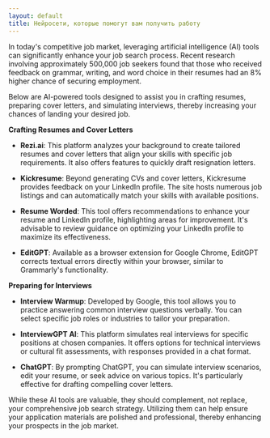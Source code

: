 ```yaml
---
layout: default
title: Нейросети, которые помогут вам получить работу
---
```


In today's competitive job market, leveraging artificial intelligence (AI) tools can significantly enhance your job search process. Recent research involving approximately 500,000 job seekers found that those who received feedback on grammar, writing, and word choice in their resumes had an 8% higher chance of securing employment. 

Below are AI-powered tools designed to assist you in crafting resumes, preparing cover letters, and simulating interviews, thereby increasing your chances of landing your desired job.

**Crafting Resumes and Cover Letters**

- **Rezi.ai**: This platform analyzes your background to create tailored resumes and cover letters that align your skills with specific job requirements. It also offers features to quickly draft resignation letters. 

- **Kickresume**: Beyond generating CVs and cover letters, Kickresume provides feedback on your LinkedIn profile. The site hosts numerous job listings and can automatically match your skills with available positions.

- **Resume Worded**: This tool offers recommendations to enhance your resume and LinkedIn profile, highlighting areas for improvement. It's advisable to review guidance on optimizing your LinkedIn profile to maximize its effectiveness.

- **EditGPT**: Available as a browser extension for Google Chrome, EditGPT corrects textual errors directly within your browser, similar to Grammarly's functionality.

**Preparing for Interviews**

- **Interview Warmup**: Developed by Google, this tool allows you to practice answering common interview questions verbally. You can select specific job roles or industries to tailor your preparation.

- **InterviewGPT AI**: This platform simulates real interviews for specific positions at chosen companies. It offers options for technical interviews or cultural fit assessments, with responses provided in a chat format.

- **ChatGPT**: By prompting ChatGPT, you can simulate interview scenarios, edit your resume, or seek advice on various topics. It's particularly effective for drafting compelling cover letters.

While these AI tools are valuable, they should complement, not replace, your comprehensive job search strategy. Utilizing them can help ensure your application materials are polished and professional, thereby enhancing your prospects in the job market. 
